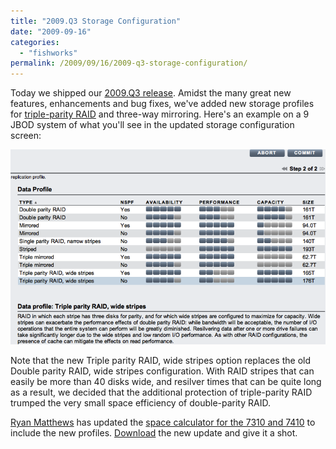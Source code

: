 ```yaml
---
title: "2009.Q3 Storage Configuration"
date: "2009-09-16"
categories:
  - "fishworks"
permalink: /2009/09/16/2009-q3-storage-configuration/
---
```


Today we shipped our [2009.Q3 release](http://blogs.sun.com/fishworks/entry/sun_storage_7000_2009_q3). Amidst the many great new features, enhancements and bug fixes, we've added new storage profiles for [triple-parity RAID](http://dtrace.org/blogs/ahl/triple_parity_raid_z) and three-way mirroring. Here's an example on a 9 JBOD system of what you'll see in the updated storage configuration screen:

![](images/2009.q3_storage_config.png)

Note that the new Triple parity RAID, wide stripes option replaces the old Double parity RAID, wide stripes configuration. With RAID stripes that can easily be more than 40 disks wide, and resilver times that can be quite long as a result, we decided that the additional protection of triple-parity RAID trumped the very small space efficiency of double-parity RAID.

[Ryan Matthews](http://blogs.sun.com/rdm/) has updated the [space calculator for the 7310 and 7410](http://dtrace.org/blogs/ahl/sun_storage_7410_space_calculator#u20090916) to include the new profiles. [Download](https://cds.sun.com/is-bin/INTERSHOP.enfinity/WFS/CDS-CDS_SMI-Site/en_US/-/USD/ViewProductDetail-Start?ProductRef=SS7000SU-2009.Q3.0.0-OTH-G-F@CDS-CDS_SMI) the new update and give it a shot.
